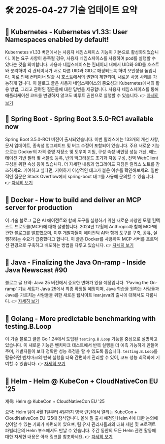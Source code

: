# 🛠️ 2025-04-27 기술 업데이트 요약

## 🔹 Kubernetes - Kubernetes v1.33: User Namespaces enabled by default!
Kubernetes v1.33 버전에서는 사용자 네임스페이스 기능이 기본으로 활성화되었습니다. 이는 요구 사항이 충족될 경우, 사용자 네임스페이스를 사용하여 pod를 실행할 수 있다는 것을 의미합니다. 사용자 네임스페이스는 컨테이너 내에서 UID와 GID를 호스트와 분리하여 각 컨테이너가 서로 다른 UID와 GID로 매핑되도록 하여 보안성을 높입니다. 이로 인해 컨테이너 탈출 시 호스트에서의 권한이 제한되며, 새로운 사용 사례를 가능하게 합니다. 이 블로그 글은 사용자 네임스페이스의 중요성과 Kubernetes에서의 활용 방법, 그리고 관련된 질문들에 대한 답변을 제공합니다. 사용자 네임스페이스를 통해 애플리케이션 코드를 변경하지 않고도 비루트 권한으로 실행할 수 있습니다.
👉 [자세히 보기](https://kubernetes.io/blog/2025/04/25/userns-enabled-by-default/)

## 🔹 Spring Boot - Spring Boot 3.5.0-RC1 available now
Spring Boot 3.5.0-RC1 버전이 출시되었습니다. 이번 릴리스에는 133개의 개선 사항, 문서 업데이트, 종속성 업그레이드 및 버그 수정이 포함되어 있습니다. 주요 새로운 기능으로는 Docker의 자격 증명 저장소 및 도우미 지원, 구성 속성 바인딩 성능 개선, 애노테이션 기반 필터 및 서블릿 등록, 빈의 백그라운드 초기화 자동 구성, 전역 WebClient 구성을 위한 속성 등이 있습니다. 더 자세한 내용과 업그레이드 지침은 릴리스 노트를 참조하세요. 기여하고 싶다면, 기여하기 이상적인 태그가 붙은 이슈를 확인해보세요. 일반적인 질문은 Stack Overflow에서 spring-boot 태그를 사용해 문의할 수 있습니다.
👉 [자세히 보기](https://spring.io/blog/2025/04/25/spring-boot-3-5-0-RC1-available-now)

## 🔹 Docker - How to build and deliver an MCP server for production
이 기술 블로그 글은 AI 에이전트와 함께 도구를 실행하기 위한 새로운 사양인 모델 컨텍스트 프로토콜(MCP)에 대해 설명합니다. 2024년 12월에 Anthropic과 함께 MCP에 관한 블로그를 발표했으며, 이후 개발자들이 에이전틱 AI와 함께 도구를 구축, 공유, 실행하려는 수요가 급증했다고 합니다. 이 글은 Docker를 사용하여 MCP 서버를 프로덕션 환경으로 구축하고 배포하는 방법을 다루고 있습니다.
👉 [자세히 보기](https://www.docker.com/blog/build-to-prod-mcp-servers-with-docker/)

## 🔹 Java - Finalizing the Java On-ramp - Inside Java Newscast #90
블로그 글 요약: Java 25 버전에서 중요한 변화가 있을 예정입니다. 'Paving the On-ramp' 기능 세트가 Java 25에서 최종 확정될 예정이며, Java 학습을 원하는 사람들과 Java를 가르치는 사람들을 위한 새로운 웹사이트 lear.java의 출시에 대해서도 다룹니다.
👉 [자세히 보기](https://inside.java/2025/04/24/ijn-ep-90/)

## 🔹 Golang - More predictable benchmarking with testing.B.Loop
이 기술 블로그 글은 Go 1.24에서 도입된 `testing.B.Loop` 기능을 중심으로 설명하고 있습니다. 이 새로운 기능은 벤치마크 테스트에서 반복 실행을 더 예측 가능하게 만들어주며, 개발자들이 보다 정확한 성능 측정을 할 수 있도록 돕습니다. `testing.B.Loop`를 활용하면 벤치마크의 반복 실행을 더욱 간편하게 관리할 수 있어, 코드 성능 최적화에 기여할 수 있습니다.
👉 [자세히 보기](https://go.dev/blog/testing-b-loop)

## 🔹 Helm - Helm @ KubeCon + CloudNativeCon EU '25
제목: Helm @ KubeCon + CloudNativeCon EU '25

요약: Helm 팀이 4월 1일부터 4일까지 영국 런던에서 열리는 KubeCon + CloudNativeCon EU '25에 참석합니다. 올해 말 출시 예정인 Helm 4에 대한 논의에 참여할 수 있는 기회가 마련되어 있으며, 팀 유지 관리자들과의 대화 세션 및 프로젝트 파빌리온의 Helm 부스에서도 만날 수 있습니다. 주간 동안의 모든 Helm 관련 활동에 대한 자세한 내용은 아래 링크를 참조하세요.
👉 [자세히 보기](https://helm.sh/blog/helm-at-kubecon-eu-25/)

